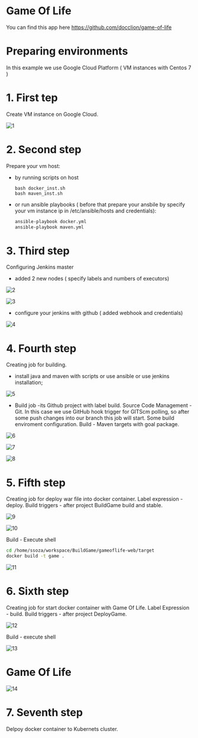 # Game Of Life

 You can find this app here https://github.com/docclion/game-of-life

# Preparing environments

 In this example we use Google Cloud Platform ( VM instances with Centos 7 )

# 1. First tep 

 Create VM instance on Google Cloud.
 
 ![1](images/1.png) 

# 2. Second step

 Prepare your vm host:
  - by running scripts on host 
    ```bassh
    bash docker_inst.sh 
    bash maven_inst.sh
    ```
 
 - or run ansible playbooks ( before that prepare your ansbile by specify your vm instance ip in /etc/ansible/hosts and credentials): 
   ```bash
   ansible-playbook docker.yml 
   ansible-playbook maven.yml
   ```
   
 # 3. Third step
 
  Configuring Jenkins master
   - added 2 new nodes ( specify labels and numbers of executors)
    
   ![2](images/2.png)
   
   ![3](images/3.png)
   
   - configure your jenkins with github ( added webhook and credentials)
    
   ![4](images/4.png)

# 4. Fourth step

 Creating job for building.
  - install java and maven with scripts or use ansible or use jenkins installation;
  
  ![5](images/5.png)
  
  - Build job -its Github project with label build. Source Code Management - Git. In this case we use GitHub hook trigger for GITScm polling, so after some push changes into our branch this job will start. Some build enviroment configuration. Build - Maven targets with goal package.
  
   ![6](images/6.png)
   
   ![7](images/7.png)
   
   ![8](images/8.png)
   
# 5. Fifth step

 Creating job for deploy war file into docker container.
 Label expression - deploy. Build triggers - after project BuildGame build and stable.
  
  ![9](images/9.png) 
  
  ![10](images/10.png)
 
 Build - Execute shell
 
  ```bash
  cd /home/ssoza/workspace/BuildGame/gameoflife-web/target
  docker build -t game .
  ```
  
  ![11](images/11.png)
  
# 6. Sixth step

 Creating job for start docker container with Game Of Life.
 Label Expression - build. Build triggers - after project DeployGame.
  
  ![12](images/12.png)
  
 Build - execute shell

  ![13](images/13.png)
  
  
 # Game Of Life
 
  ![14](images/14.png)

# 7. Seventh step

 Delpoy docker container to Kubernets cluster.
  
  
 


  
